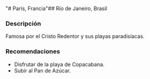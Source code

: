 "# París, Francia"## Río de Janeiro, Brasil

### Descripción
Famosa por el Cristo Redentor y sus playas paradisíacas.

### Recomendaciones
- Disfrutar de la playa de Copacabana.
- Subir al Pan de Azúcar.
